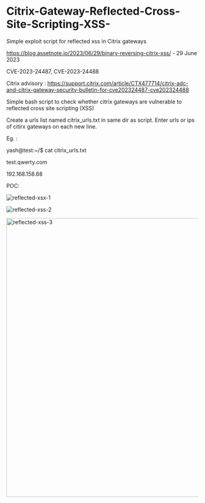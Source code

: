 # Citrix-Gateway-Reflected-Cross-Site-Scripting-XSS-
Simple exploit script for reflected xss in Citrix gateways

https://blog.assetnote.io/2023/06/29/binary-reversing-citrix-xss/ - 29 June 2023

CVE-2023-24487, CVE-2023-24488

Citrix advisory : https://support.citrix.com/article/CTX477714/citrix-adc-and-citrix-gateway-security-bulletin-for-cve202324487-cve202324488

Simple bash script to check whether citrix gateways are vulnerable to reflected cross site scripting (XSS)

Create a urls list named citrix_urls.txt in same dir as script. Enter urls or ips of citirx gateways on each new line.

Eg. : 

yash@test:~/$ cat citrix_urls.txt

test.qwerty.com

192.168.158.68

POC:

![reflected-xsx-1](https://github.com/crankyyash/Citrix-Gateway-Reflected-Cross-Site-Scripting-XSS/assets/61792333/03eef1d9-4446-4a33-b042-224795325e0f)

![reflected-xss-2](https://github.com/crankyyash/Citrix-Gateway-Reflected-Cross-Site-Scripting-XSS/assets/61792333/1c1f3d12-9945-4706-9f8b-fe102a60ad0d)

<img width="729" alt="reflected-xss-3" src="https://github.com/crankyyash/Citrix-Gateway-Reflected-Cross-Site-Scripting-XSS/assets/61792333/7af0de48-3ede-4ee7-ac19-520e868d9e8b">
